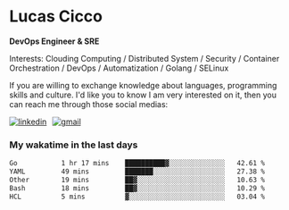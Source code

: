 # Lucas Cicco

**DevOps Engineer & SRE**

Interests: Clouding Computing / Distributed System / Security / Container Orchestration / DevOps / Automatization / Golang / SELinux

If you are willing to exchange knowledge about languages, programming skills and culture. I'd like you to know I am very interested on it, then you can reach me through those social medias:

<div style="display: flex; align-items: center; gap: 10px;">
  <a href="https://www.linkedin.com/in/lucas-vitor-de-cicco" target="_blank">
    <img
      src="https://img.shields.io/badge/-LinkedIn-%230077B5?style=for-the-badge&logo=linkedin&logoColor=white"
      alt="linkedin"
      target="_blank" 
    />
  </a>
  <a href="mailto:lucasvitorx1@gmail.com">
      <img
        src="https://img.shields.io/badge/-Gmail-%23333?style=for-the-badge&logo=gmail&logoColor=white"
        alt="gmail"
        target="_blank"
      />
  </a>
</div>

### My wakatime in the last days

<!--START_SECTION:waka-->

```txt
Go           1 hr 17 mins    ██████████▓░░░░░░░░░░░░░░   42.61 %
YAML         49 mins         ███████░░░░░░░░░░░░░░░░░░   27.38 %
Other        19 mins         ██▓░░░░░░░░░░░░░░░░░░░░░░   10.63 %
Bash         18 mins         ██▓░░░░░░░░░░░░░░░░░░░░░░   10.29 %
HCL          5 mins          ▓░░░░░░░░░░░░░░░░░░░░░░░░   03.04 %
```

<!--END_SECTION:waka-->
